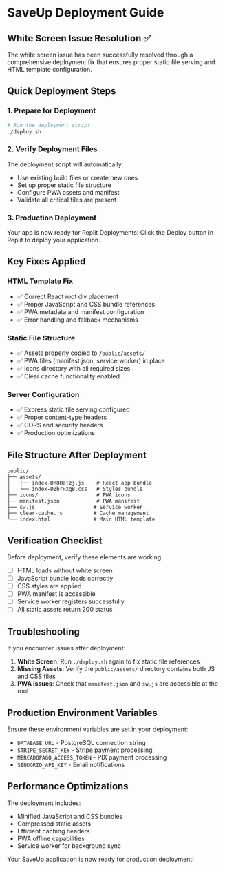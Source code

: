 # SaveUp Deployment Guide

## White Screen Issue Resolution ✅

The white screen issue has been successfully resolved through a comprehensive deployment fix that ensures proper static file serving and HTML template configuration.

## Quick Deployment Steps

### 1. Prepare for Deployment
```bash
# Run the deployment script
./deploy.sh
```

### 2. Verify Deployment Files
The deployment script will automatically:
- Use existing build files or create new ones
- Set up proper static file structure
- Configure PWA assets and manifest
- Validate all critical files are present

### 3. Production Deployment
Your app is now ready for Replit Deployments! Click the Deploy button in Replit to deploy your application.

## Key Fixes Applied

### HTML Template Fix
- ✅ Correct React root div placement
- ✅ Proper JavaScript and CSS bundle references
- ✅ PWA metadata and manifest configuration
- ✅ Error handling and fallback mechanisms

### Static File Structure
- ✅ Assets properly copied to `/public/assets/`
- ✅ PWA files (manifest.json, service worker) in place
- ✅ Icons directory with all required sizes
- ✅ Clear cache functionality enabled

### Server Configuration
- ✅ Express static file serving configured
- ✅ Proper content-type headers
- ✅ CORS and security headers
- ✅ Production optimizations

## File Structure After Deployment
```
public/
├── assets/
│   ├── index-Dn8HaTzj.js    # React app bundle
│   └── index-DZbrHXgB.css   # Styles bundle
├── icons/                   # PWA icons
├── manifest.json            # PWA manifest
├── sw.js                   # Service worker
├── clear-cache.js          # Cache management
└── index.html              # Main HTML template
```

## Verification Checklist

Before deployment, verify these elements are working:

- [ ] HTML loads without white screen
- [ ] JavaScript bundle loads correctly
- [ ] CSS styles are applied
- [ ] PWA manifest is accessible
- [ ] Service worker registers successfully
- [ ] All static assets return 200 status

## Troubleshooting

If you encounter issues after deployment:

1. **White Screen**: Run `./deploy.sh` again to fix static file references
2. **Missing Assets**: Verify the `public/assets/` directory contains both JS and CSS files
3. **PWA Issues**: Check that `manifest.json` and `sw.js` are accessible at the root

## Production Environment Variables

Ensure these environment variables are set in your deployment:
- `DATABASE_URL` - PostgreSQL connection string
- `STRIPE_SECRET_KEY` - Stripe payment processing
- `MERCADOPAGO_ACCESS_TOKEN` - PIX payment processing
- `SENDGRID_API_KEY` - Email notifications

## Performance Optimizations

The deployment includes:
- Minified JavaScript and CSS bundles
- Compressed static assets
- Efficient caching headers
- PWA offline capabilities
- Service worker for background sync

Your SaveUp application is now ready for production deployment!